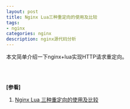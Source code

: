 ```yaml
---
layout: post
title: Nginx Lua三种重定向的使用及比较
tags:
- nginx
categories: nginx
description: nginx源代码分析
---
```




本文简单介绍一下nginx+lua实现HTTP请求重定向。


<!-- more -->





<br />
<br />

**[参看]**

1. [Nginx Lua 三种重定向的使用及比较](https://blog.csdn.net/liwf616/article/details/78256062)



<br />
<br />
<br />

